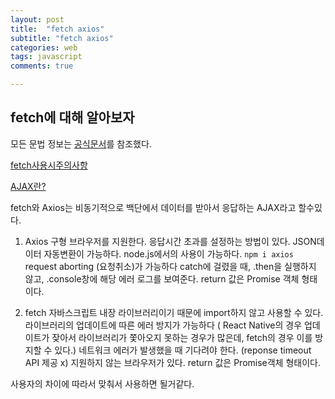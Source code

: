 ```yaml
---
layout: post
title:  "fetch axios"
subtitle: "fetch axios"
categories: web
tags: javascript
comments: true

---
```


## fetch에 대해 알아보자



모든 문법 정보는 [공식문서](https://developer.mozilla.org/ko/docs/Web/API/Fetch_API/Fetch의_사용법)를 참조했다.

[fetch사용시주의사항](https://wooooooak.github.io/javascript/2018/11/25/fetch&json()/)

[AJAX란?](https://erurang.github.io/web/2020/12/28/js-ajax/)

fetch와 Axios는 비동기적으로 백단에서 데이터를 받아서 응답하는 AJAX라고 할수있다.

1. Axios
구형 브라우저를 지원한다.
응답시간 초과를 설정하는 방법이 있다.
JSON데이터 자동변환이 가능하다.
node.js에서의 사용이 가능하다. `npm i axios`
request aborting (요청취소)가 가능하다
catch에 걸렸을 때, .then을 실행하지 않고, .console창에 해당 에러 로그를 보여준다.
return 값은 Promise 객체 형태이다.

2. fetch
자바스크립트 내장 라이브러리이기 때문에 import하지 않고 사용할 수 있다.
라이브러리의 업데이트에 따른 에러 방지가 가능하다 ( React Native의 경우 업데이트가 잦아서 라이브러리가 쫓아오지 못하는 경우가 많은데, fetch의 경우 이를 방지할 수 있다.)
네트워크 에러가 발생했을 때 기다려야 한다. (reponse timeout API 제공 x)
지원하지 않는 브라우저가 있다.
return 값은 Promise객체 형태이다.

사용자의 차이에 따라서 맞춰서 사용하면 될거같다.